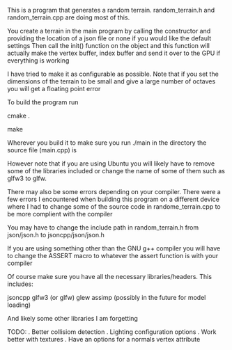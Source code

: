 This is a program that generates a random terrain. random_terrain.h and random_terrain.cpp are doing most of this.

You create a terrain in the main program by calling the constructor and providing the location of a json file or none if you would like the default settings
Then call the init() function on the object and this function will actually make the vertex buffer, index buffer and send it over to the GPU if everything is working

I have tried to make it as configurable as possible. Note that if you set the dimensions of the terrain to be small and give a large number of octaves you will get a floating point error



To build the program run 

cmake .

make

Wherever you build it to make sure you run ./main in the directory the source file (main.cpp) is

However note that if you are using Ubuntu you will likely have to remove some of the libraries included or change the name of some of them such as glfw3 to glfw.

There may also be some errors depending on your compiler. There were a few errors I encountered when building this program on a different device where I had to change some of the source code in randome_terrain.cpp to be more complient with the compiler

You may have to change the include path in random_terrain.h from json/json.h to jsoncpp/json/json.h

If you are using something other than the GNU g++ compiler you will have to change the ASSERT macro to whatever the assert function is with your compiler 


Of course make sure you have all the necessary libraries/headers.
This includes:


jsoncpp
glfw3 (or glfw)
glew
assimp (possibly in the future for model loading)

And likely some other libraries I am forgetting

TODO:
    . Better collisiom detection
    . Lighting configuration options
    . Work better with textures
    . Have an options for a normals vertex attribute